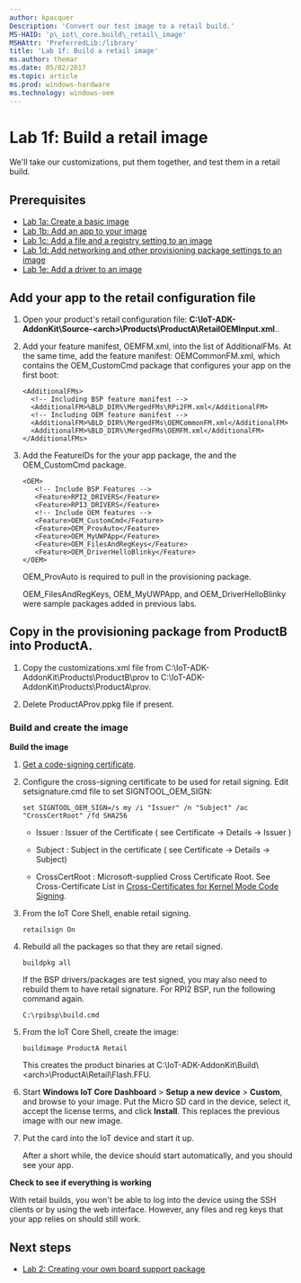 ```yaml
---
author: kpacquer
Description: 'Convert our test image to a retail build.'
MS-HAID: 'p\_iot\_core.build\_retail\_image'
MSHAttr: 'PreferredLib:/library'
title: 'Lab 1f: Build a retail image'
ms.author: themar
ms.date: 05/02/2017
ms.topic: article
ms.prod: windows-hardware
ms.technology: windows-oem
---
```


# Lab 1f: Build a retail image

We'll take our customizations, put them together, and test them in a retail build. 

## <span id="Prerequisites"></span><span id="prerequisites"></span><span id="PREREQUISITES"></span>Prerequisites

-   [Lab 1a: Create a basic image](create-a-basic-image.md)
-   [Lab 1b: Add an app to your image](deploy-your-app-with-a-standard-board.md)
-   [Lab 1c: Add a file and a registry setting to an image](add-a-registry-setting-to-an-image.md)
-   [Lab 1d: Add networking and other provisioning package settings to an image](add-a-provisioning-package-to-an-image.md)
-   [Lab 1e: Add a driver to an image](add-a-driver-to-an-image.md)

## <span id="Add_your_app_to_the_retail_configuration_file"></span><span id="add_your_app_to_the_retail_configuration_file"></span><span id="ADD_YOUR_APP_TO_THE_RETAIL_CONFIGURATION_FILE"></span>Add your app to the retail configuration file

1.  Open your product's retail configuration file: **C:\\IoT-ADK-AddonKit\\Source-&lt;arch&gt;\\Products\\ProductA\\RetailOEMInput.xml**..

2.  Add your feature manifest, OEMFM.xml, into the list of AdditionalFMs. At the same time, add the feature manifest: OEMCommonFM.xml, which contains the OEM\_CustomCmd package that configures your app on the first boot:

    ```
    <AdditionalFMs>
      <!-- Including BSP feature manifest -->
      <AdditionalFM>%BLD_DIR%\MergedFMs\RPi2FM.xml</AdditionalFM>
      <!-- Including OEM feature manifest -->
      <AdditionalFM>%BLD_DIR%\MergedFMs\OEMCommonFM.xml</AdditionalFM>
      <AdditionalFM>%BLD_DIR%\MergedFMs\OEMFM.xml</AdditionalFM>
    </AdditionalFMs>
    ```

3.  Add the FeatureIDs for the your app package, the  and the OEM\_CustomCmd package.

    ```
    <OEM> 
       <!-- Include BSP Features -->
       <Feature>RPI2_DRIVERS</Feature> 
       <Feature>RPI3_DRIVERS</Feature>
       <!-- Include OEM features -->
       <Feature>OEM_CustomCmd</Feature> 
       <Feature>OEM_ProvAuto</Feature>
       <Feature>OEM_MyUWPApp</Feature>
       <Feature>OEM_FilesAndRegKeys</Feature>
       <Feature>OEM_DriverHelloBlinky</Feature> 
    </OEM>
    ```
    
    OEM_ProvAuto is required to pull in the provisioning package.
	
	OEM_FilesAndRegKeys, OEM_MyUWPApp, and OEM_DriverHelloBlinky were sample packages added in previous labs.

## <span id="Copy_in_provisioning_packages"></span>Copy in the provisioning package from ProductB into ProductA.

1.  Copy the customizations.xml file from C:\\IoT-ADK-AddonKit\\Products\\ProductB\\prov to C:\\IoT-ADK-AddonKit\\Products\\ProductA\\prov.

2.  Delete ProductAProv.ppkg file if present.
    

### <span id="Build_and_create_the_image"></span><span id="build_and_create_the_image"></span><span id="BUILD_AND_CREATE_THE_IMAGE"></span>Build and create the image

**Build the image**

1.  [Get a code-signing certificate](https://msdn.microsoft.com/library/windows/hardware/hh801887.aspx).

2.	Configure the cross-signing certificate to be used for retail signing. Edit setsignature.cmd file to set SIGNTOOL_OEM_SIGN:

    ```
	set SIGNTOOL_OEM_SIGN=/s my /i "Issuer" /n "Subject" /ac "CrossCertRoot" /fd SHA256
	```
	
	-  Issuer        : Issuer of the Certificate ( see Certificate -> Details -> Issuer )
	
	-  Subject       : Subject in the certificate ( see Certificate -> Details -> Subject)
	
	-  CrossCertRoot : Microsoft-supplied Cross Certificate Root. See Cross-Certificate List in [Cross-Certificates for Kernel Mode Code Signing](https://msdn.microsoft.com/windows/hardware/drivers/install/cross-certificates-for-kernel-mode-code-signing#cross-certificate-list).
	
	
2.	From the IoT Core Shell, enable retail signing.

    ```
	retailsign On
	```
	
3.	Rebuild all the packages so that they are retail signed.

    ```
	buildpkg all
	```
    If the BSP drivers/packages are test signed, you may also need to rebuild them to have retail signature. For RPI2 BSP, run the following command again.
    ```
    C:\rpibsp\build.cmd
    ```
	
4.  From the IoT Core Shell, create the image:

    ```
    buildimage ProductA Retail
    ```

    This creates the product binaries at C:\\IoT-ADK-AddonKit\\Build\\&lt;arch&gt;\\ProductA\\Retail\\Flash.FFU.

5.  Start **Windows IoT Core Dashboard** &gt; **Setup a new device** &gt; **Custom**, and browse to your image. Put the Micro SD card in the device, select it, accept the license terms, and click **Install**. This replaces the previous image with our new image.

6.  Put the card into the IoT device and start it up.

    After a short while, the device should start automatically, and you should see your app.

**Check to see if everything is working**

With retail builds, you won't be able to log into the device using the SSH clients or by using the web interface. However, any files and reg keys that your app relies on should still work.

## <span id="Next_steps"></span><span id="next_steps"></span><span id="NEXT_STEPS"></span>Next steps

- [Lab 2: Creating your own board support package](create-a-new-bsp.md)